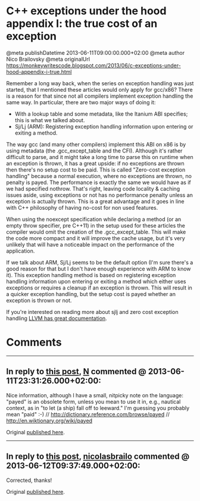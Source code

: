 # C++ exceptions under the hood appendix I: the true cost of an exception

@meta publishDatetime 2013-06-11T09:00:00.000+02:00
@meta author Nico Brailovsky
@meta originalUrl https://monkeywritescode.blogspot.com/2013/06/c-exceptions-under-hood-appendix-i-true.html

Remember a long way back, when the series on exception handling was just started, that I mentioned these articles would only apply for gcc/x86? There is a reason for that since not all compilers implement exception handling the same way. In particular, there are two major ways of doing it:

* With a lookup table and some metadata, like the Itanium ABI specifies; this is what we talked about.
* Sj/Lj (ARM): Registering exception handling information upon entering or exiting a method.

The way gcc (and many other compilers) implement this ABI on x86 is by using metadata (the .gcc\_except\_table and the CFI). Although it's rather difficult to parse, and it might take a long time to parse this on runtime when an exception is thrown, it has a great upside: if no exceptions are thrown then there's no setup cost to be paid. This is called "Zero-cost exception handling" because a normal execution, where no exceptions are thrown, no penalty is payed. The performance is exactly the same we would have as if we had specified nothrow. That's right, leaving code locality & caching issues aside, using exceptions or not has no performance penalty unless an exception is actually thrown. This is a great advantage and it goes in line with C++ philosophy of having no-cost for non used features.

When using the noexcept specification while declaring a method (or an empty throw specifier, pre C++11) in the setup used for these articles the compiler would omit the creation of the .gcc\_except\_table. This will make the code more compact and it will improve the cache usage, but it's very unlikely that will have a noticeable impact on the performance of the application.

If we talk about ARM, Sj/Lj seems to be the default option (I'm sure there's a good reason for that but I don't have enough experience with ARM to know it). This exception handling method is based on registering exception handling information upon entering or exiting a method which either uses exceptions or requires a cleanup if an exception is thrown. This will result in a quicker exception handling, but the setup cost is payed whether an exception is thrown or not.

If you're interested on reading more about sjlj and zero cost exception handling [LLVM has great documentation](http://llvm.org/docs/ExceptionHandling.html).


# Comments

---
## In reply to [this post](), [N]() commented @ 2013-06-11T23:31:26.000+02:00:

Nice information, although I have a small, nitpicky note on the language: "payed" is an obsolete form, unless you mean to use it in, e.g., nautical context, as in "to let (a ship) fall off to leeward."
I'm guessing you probably mean "paid" :-)
// http://dictionary.reference.com/browse/payed
// http://en.wiktionary.org/wiki/payed

Original [published here](md_blog/2013/0611_CexceptionsunderthehoodappendixIthetruecostofanexception.md).

---
## In reply to [this post](), [nicolasbrailo](/md_blog) commented @ 2013-06-12T09:37:49.000+02:00:

Corrected, thanks!

Original [published here](md_blog/2013/0611_CexceptionsunderthehoodappendixIthetruecostofanexception.md).
